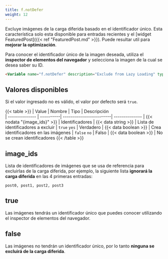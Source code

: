 ```yaml
---
title: f.notDefer
weight: 12
---
```


Excluye imágenes de la carga diferida basado en el identificador único. Esta característica solo esta disponible para entradas recientes y el [widget FeaturedPost]({{< ref "FeaturedPost.md" >}}). Puede resultar util para **mejorar la optimización**.

Para conocer el identificador único de la imagen deseada, utiliza el **inspector de elementos del navegador** y selecciona la imagen de la cual se desea saber su ID.

```html
<Variable name="f.notDefer" description="Exclude from Lazy Loading" type="string" value="false"/>
```

## Valores disponibles

Si el valor ingresado no es válido, el valor por defecto será `true`.

{{< table >}}
| Value          | Nombre    | Tipo                    | Descripción   
| -------------- | ----------| ------------------------| --------------
| {{< nodata "{image_ids}" >}} | Identificadores | {{< data string >}} | Lista de identificadores a excluir
| `true` `yes`   | Verdadero | {{< data boolean >}}    | Crea identificadores en las imágenes
| `false` `no`   | Falso     | {{< data boolean >}}    | No se crean identificadores
{{< /table >}}


## image_ids

Lista de identificadores de imágenes que se usa de referencia para excluirlas de la carga diferida, por ejemplo, la siguiente lista **ignorará la carga diferida** en las 4 primeras entradas:

```text
post0, post1, post2, post3
```

## true

Las imágenes tendrás un identificador único que puedes conocer utilizando el inspector de elementos del navegador.


## false

Las imágenes no tendrán un identificador único, por lo tanto **ninguna se excluirá de la carga diferida**.